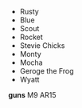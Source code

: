 - Rusty
- Blue
- Scout
- Rocket
- Stevie Chicks
- Monty
- Mocha
- Geroge the Frog
- Wyatt

**guns**
M9
AR15
